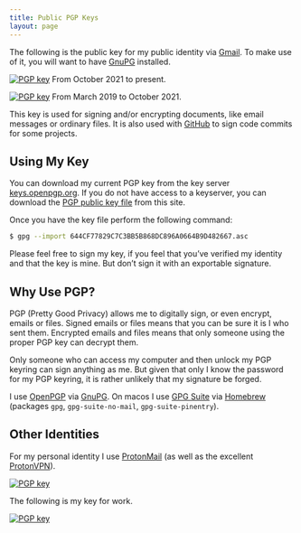 ```yaml
---
title: Public PGP Keys
layout: page
---
```


The following is the public key for my public identity via [Gmail](https://www.google.com/gmail/about/). To make use of it, you will want to have [GnuPG](http://gnupg.org/) installed. 

[![PGP key](https://img.shields.io/badge/pgp-96A0664B9D482667-blue)](https://keys.openpgp.org/vks/v1/by-fingerprint/644CF77829C7C3BB5B868DC896A0664B9D482667) From October 2021 to present.

[![PGP key](https://img.shields.io/badge/pgp-565B73DB6CC7F708-inactive)](https://keys.openpgp.org/vks/v1/by-fingerprint/49CC458D0281805F54A1B65A565B73DB6CC7F708) From March 2019 to October 2021.

This key is used for signing and/or encrypting documents, like email messages or ordinary files. It is also used with [GitHub](https://github.com//) to sign code commits for some projects.

## Using My Key

You can download my current PGP key from the key server [keys.openpgp.org](https://keys.openpgp.org/vks/v1/by-fingerprint/644CF77829C7C3BB5B868DC896A0664B9D482667). If you do not have access to a keyserver, you can download the [PGP public key file](/assets/keys/644CF77829C7C3BB5B868DC896A0664B9D482667.asc) from this site.

Once you have the key file perform the following command:

```bash
$ gpg --import 644CF77829C7C3BB5B868DC896A0664B9D482667.asc
```

Please feel free to sign my key, if you feel that you’ve verified my identity and that the key is mine. But don’t sign it with an exportable signature.

## Why Use PGP?

PGP (Pretty Good Privacy) allows me to digitally sign, or even encrypt, emails or files. Signed emails or files means that you can be sure it is I who sent them. Encrypted emails and files means that only someone using the proper PGP key can decrypt them.

Only someone who can access my computer and then unlock my PGP keyring can sign anything as me. But given that only I know the password for my PGP keyring, it is rather unlikely that my signature be forged.

I use [OpenPGP](https://www.openpgp.org/) via [GnuPG](http://www.gnupg.org/). On macos I use [GPG Suite](https://gpgtools.org/) via [Homebrew](https://brew.sh/) (packages `gpg`, `gpg-suite-no-mail`, `gpg-suite-pinentry`). 

## Other Identities

For my personal identity I use [ProtonMail](https://protonmail.com/) (as well as the excellent [ProtonVPN](https://protonvpn.com/)).

[![PGP
key](https://img.shields.io/badge/pgp-5337DCA90E415DEB-blue)](https://keys.openpgp.org/vks/v1/by-fingerprint/FB67DDD277A98138222B014A5337DCA90E415DEB)

The following is my key for work.

[![PGP
key](https://img.shields.io/badge/pgp-B2DB6FC33732C4B8-blue)](https://keys.openpgp.org/vks/v1/by-fingerprint/30773E50D1FCC91F79B6F392B2DB6FC33732C4B8)

